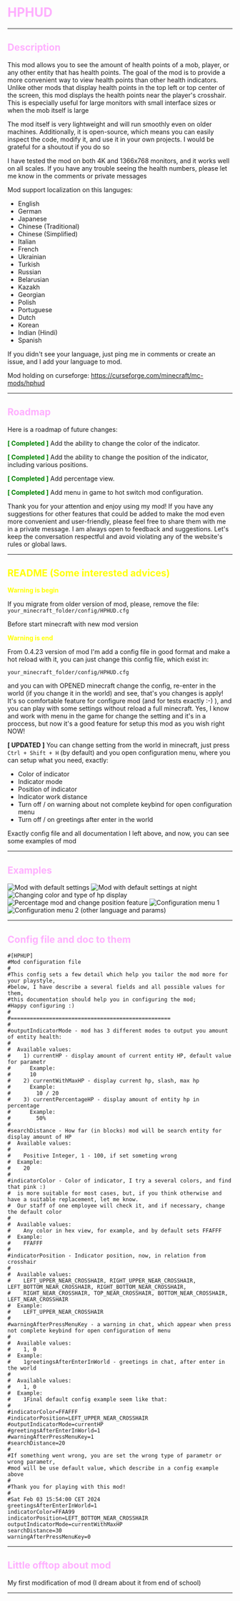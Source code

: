 # <span style="color: #FFAFFF">HPHUD</span>

---

## <span style="color: #FFAFFF">Description</span>

This mod allows you to see the amount of health points of a mob, player, or any other entity that has health points. The goal of the mod is to provide a more convenient way to view health points than other health indicators. Unlike other mods that display health points in the top left or top center of the screen, this mod displays the health points near the player's crosshair. This is especially useful for large monitors with small interface sizes or when the mob itself is large

The mod itself is very lightweight and will run smoothly even on older machines. Additionally, it is open-source, which means you can easily inspect the code, modify it, and use it in your own projects. I would be grateful for a shoutout if you do so

I have tested the mod on both 4K and 1366x768 monitors, and it works well on all scales. If you have any trouble seeing the health numbers, please let me know in the comments or private messages

Mod support localization on this languges:
* English
* German
* Japanese
* Chinese (Traditional)
* Chinese (Simplified)
* Italian
* French
* Ukrainian
* Turkish
* Russian
* Belarusian
* Kazakh
* Georgian
* Polish
* Portuguese
* Dutch
* Korean
* Indian (Hindi)
* Spanish

If you didn't see your language, just ping me in comments or create an issue, and I add your language to mod.


Mod holding on curseforge: https://curseforge.com/minecraft/mc-mods/hphud

---

## <span style="color: #FFAFFF">Roadmap</span>

Here is a roadmap of future changes:

**<span style="color: green">[ Completed ]</span>** Add the ability to change the color of the indicator.

**<span style="color: green">[ Completed ]</span>** Add the ability to change the position of the indicator, including various positions.

**<span style="color: green">[ Completed ]</span>** Add percentage view.

**<span style="color: green">[ Completed ]</span>** Add menu in game to hot switch mod configuration.

Thank you for your attention and enjoy using my mod! If you have any suggestions for other features that could be added to make the mod even more convenient and user-friendly, please feel free to share them with me in a private message. I am always open to feedback and suggestions. Let's keep the conversation respectful and avoid violating any of the website's rules or global laws. 

---

## <span style="color: yellow">README (Some interested advices)</span>

**<span style="color: yellow">Warning is begin</span>**

If you migrate from older version of mod, please, remove the file: 
`your_minecraft_folder/config/HPHUD.cfg`

Before start minecraft with new mod version

**<span style="color: yellow">Warning is end</span>**

From 0.4.23 version of mod I'm add a config file in good format and make a hot reload with it, you can just change this config file, which exist in: 

`your_minecraft_folder/config/HPHUD.cfg`

and you can with OPENED minecraft change the config, re-enter in the world (if you change it in the world) and see, that's you changes is apply! It's so comfortable feature for configure mod (and for tests exactly :-) ), and you can play with some settings without reload a full minecraft. Yes, I know and work with menu in the game for change the setting and it's in a proccess, but now it's a good feature for setup this mod as you wish right NOW! 

**[ UPDATED ]** You can change setting from the world in minecraft, just press `Ctrl + Shift + H` (by default) and you open configuration menu, where you can setup what you need, exactly:

* Color of indicator
* Indicator mode
* Position of indicator
* Indicator work distance
* Turn off / on warning about not complete keybind for open configuration menu
* Turn off / on greetings after enter in the world

Exactly config file and all documentation I left above, and now, you can see some examples of mod

---

## <span style="color: #FFAFFF">Examples</span>

![Mod with default settings](https://media.forgecdn.net/attachments/795/180/2024-01-23_22.png)
![Mod with default settings at night](https://media.forgecdn.net/attachments/795/151/2024-01-23_19.png)
![Changing color and type of hp display](https://media.forgecdn.net/attachments/795/898/1.jpg)
![Percentage mod and change position feature](https://media.forgecdn.net/attachments/797/484/2024-01-27_15.png)
![Configuration menu 1](https://media.forgecdn.net/attachments/801/778/1.png)
![Configuration menu 2 (other language and params)](https://media.forgecdn.net/attachments/801/779/2.png)


---

## <span style="color: #FFAFFF">Config file and doc to them</span>

```
#[HPHUP]
#Mod configuration file
#
#This config sets a few detail which help you tailor the mod more for your playstyle,
#below, I have describe a several fields and all possible values for them,
#this documentation should help you in configuring the mod;
#Happy configuring :)
#
#==================================================
#
#outputIndicatorMode - mod has 3 different modes to output you amount of entity health:
#
#  Available values:
#    1) currentHP - display amount of current entity HP, default value for parametr
#      Example:
#      10
#    2) currentWithMaxHP - display current hp, slash, max hp
#      Example:
#        10 / 20
#    3) currentPercentageHP - display amount of entity hp in percentage
#      Example:
#        50%
#
#searchDistance - How far (in blocks) mod will be search entity for display amount of HP
#  Available values:
#
#    Positive Integer, 1 - 100, if set someting wrong
#  Example:
#    20
#
#indicatorColor - Color of indicator, I try a several colors, and find that pink :)
#  is more suitable for most cases, but, if you think otherwise and have a suitable replacement, let me know.
#  Our staff of one employee will check it, and if necessary, change the default color
#
#  Available values:
#    Any color in hex view, for example, and by default sets FFAFFF
#  Example:
#    FFAFFF
#
#indicatorPosition - Indicator position, now, in relation from crosshair
#
#  Available values:
#    LEFT_UPPER_NEAR_CROSSHAIR, RIGHT_UPPER_NEAR_CROSSHAIR, LEFT_BOTTOM_NEAR_CROSSHAIR, RIGHT_BOTTOM_NEAR_CROSSHAIR,
#    RIGHT_NEAR_CROSSHAIR, TOP_NEAR_CROSSHAIR, BOTTOM_NEAR_CROSSHAIR, LEFT_NEAR_CROSSHAIR
#  Example:
#    LEFT_UPPER_NEAR_CROSSHAIR
#
#warningAfterPressMenuKey - a warning in chat, which appear when press not complete keybind for open configuration of menu
#
#  Available values:
#    1, 0
#  Example:
#    1greetingsAfterEnterInWorld - greetings in chat, after enter in the world
#
#  Available values:
#    1, 0
#  Example:
#    1Final default config example seem like that:
#
#indicatorColor=FFAFFF
#indicatorPosition=LEFT_UPPER_NEAR_CROSSHAIR
#outputIndicatorMode=currentHP
#greetingsAfterEnterInWorld=1
#warningAfterPressMenuKey=1
#searchDistance=20
#
#If something went wrong, you are set the wrong type of parametr or wrong parametr,
#mod will be use default value, which describe in a config example above
#
#Thank you for playing with this mod!
#
#Sat Feb 03 15:54:00 CET 2024
greetingsAfterEnterInWorld=1
indicatorColor=FFAA99
indicatorPosition=LEFT_BOTTOM_NEAR_CROSSHAIR
outputIndicatorMode=currentWithMaxHP
searchDistance=30
warningAfterPressMenuKey=0
```
---

## <span style="color: #FFAFFF">Little offtop about mod</span>

My first modification of mod (I dream about it from end of school)

---

